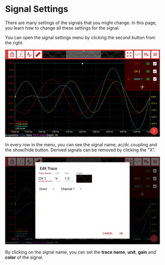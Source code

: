 # Signal Settings

There are many settings of the signals that you might change. In this page, you learn how to change all these settings for the signal.

You can open the signal settings menu by clicking the second button from the right.

![Signal Settings Menu](../../../../.gitbook/assets/image%20%282%29.png)

In every row in the menu, you can see the signal name, ac/dc coupling and the show/hide button. Derived signals can be removed by clicking the "X".

![Edit Trace Dialog](../../../../.gitbook/assets/image%20%2880%29.png)

By clicking on the signal name, you can set the **trace name**, **unit**, **gain** and **color** of the signal. 

